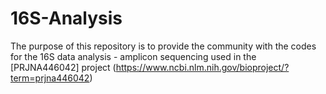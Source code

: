 # 16S-Analysis
The purpose of this repository is to provide the community with the codes for the 16S data analysis - amplicon sequencing used in the [PRJNA446042] project (https://www.ncbi.nlm.nih.gov/bioproject/?term=prjna446042)
